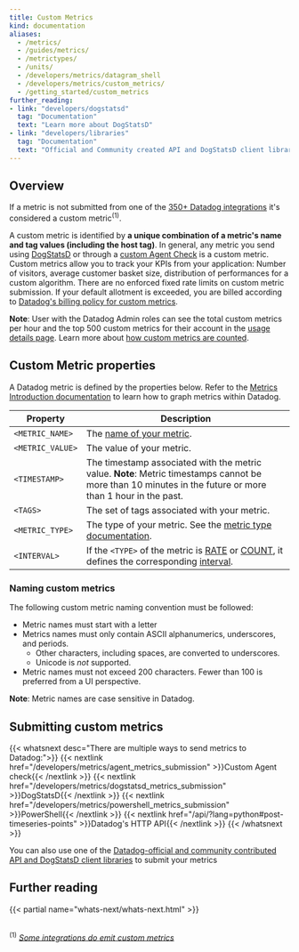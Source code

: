 ```yaml
---
title: Custom Metrics
kind: documentation
aliases:
  - /metrics/
  - /guides/metrics/
  - /metrictypes/
  - /units/
  - /developers/metrics/datagram_shell
  - /developers/metrics/custom_metrics/
  - /getting_started/custom_metrics
further_reading:
- link: "developers/dogstatsd"
  tag: "Documentation"
  text: "Learn more about DogStatsD"
- link: "developers/libraries"
  tag: "Documentation"
  text: "Official and Community created API and DogStatsD client libraries"
---
```


## Overview

If a metric is not submitted from one of the [350+ Datadog integrations][1] it's considered a custom metric<sup>(1)</sup>.

A custom metric is identified by **a unique combination of a metric's name and tag values (including the host tag)**. In general, any metric you send using [DogStatsD][2] or through a [custom Agent Check][3] is a custom metric. Custom metrics allow you to track your KPIs from your application: Number of visitors, average customer basket size, distribution of performances for a custom algorithm. There are no enforced fixed rate limits on custom metric submission. If your default allotment is exceeded, you are billed according to [Datadog's billing policy for custom metrics][4].

**Note**: User with the Datadog Admin roles can see the total custom metrics per hour and the top 500 custom metrics for their account in the [usage details page][5]. Learn more about [how custom metrics are counted][4].

## Custom Metric properties

A Datadog metric is defined by the properties below. Refer to the [Metrics Introduction documentation][6] to learn how to graph metrics within Datadog.

| Property         | Description                                                                                                                                                                                                                                                                                                             |
|------------------|-------------------------------------------------------------------------------------------------------------------------------------------------------------------------------------------------------------------------------------------------------------------------------------------------------------------------|
| `<METRIC_NAME>`  | The [name of your metric](#naming-metrics).                                                                                                                                                                                                                                                                             |
| `<METRIC_VALUE>` | The value of your metric.                                                                                                                                                                                                                                                                                               |
| `<TIMESTAMP>`    | The timestamp associated with the metric value. **Note**: Metric timestamps cannot be more than 10 minutes in the future or more than 1 hour in the past.                                                                                                                                                               |
| `<TAGS>`         | The set of tags associated with your metric.                                                                                                                                                                                                                                                                            |
| `<METRIC_TYPE>`  | The type of your metric. See the [metric type documentation][7].                                                                                                                                                                                                                                |
| `<INTERVAL>`     | If the `<TYPE>` of the metric is [RATE][8] or [COUNT][9], it defines the corresponding [interval][10]. |

### Naming custom metrics

The following custom metric naming convention must be followed:

* Metric names must start with a letter
* Metrics names must only contain ASCII alphanumerics, underscores, and periods.
  * Other characters, including spaces, are converted to underscores.
  * Unicode is _not_ supported.
* Metric names must not exceed 200 characters. Fewer than 100 is preferred from a UI perspective.

**Note**: Metric names are case sensitive in Datadog.

## Submitting custom metrics

{{< whatsnext desc="There are multiple ways to send metrics to Datadog:">}}
    {{< nextlink href="/developers/metrics/agent_metrics_submission" >}}Custom Agent check{{< /nextlink >}}
    {{< nextlink href="/developers/metrics/dogstatsd_metrics_submission" >}}DogStatsD{{< /nextlink >}}
    {{< nextlink href="/developers/metrics/powershell_metrics_submission" >}}PowerShell{{< /nextlink >}}
    {{< nextlink href="/api/?lang=python#post-timeseries-points" >}}Datadog's HTTP API{{< /nextlink >}}
{{< /whatsnext >}}

You can also use one of the [Datadog-official and community contributed API and DogStatsD client libraries][11] to submit your metrics

## Further reading

{{< partial name="whats-next/whats-next.html" >}}

<br><sup>(1)</sup> *[Some integrations do emit custom metrics][12]*

[1]: /integrations
[2]: /developers/metrics/dogstatsd_metrics_submission
[3]: /developers/metrics/agent_metrics_submission
[4]: /account_management/billing/custom_metrics/#counting-custom-metrics
[5]: https://app.datadoghq.com/account/usage/hourly
[6]: /graphing/metrics/introduction
[7]: /developers/metrics/types
[8]: /developers/metrics/types/?tab=rate#metric-submission-types
[9]: /developers/metrics/types/?tab=count#metric-submission-types
[10]: /developers/dogstatsd/data_aggregation/#how-is-aggregation-performed-with-the-dogstatsd-server
[11]: /developers/libraries
[12]: /account_management/billing/custom_metrics/#standard-integrations
